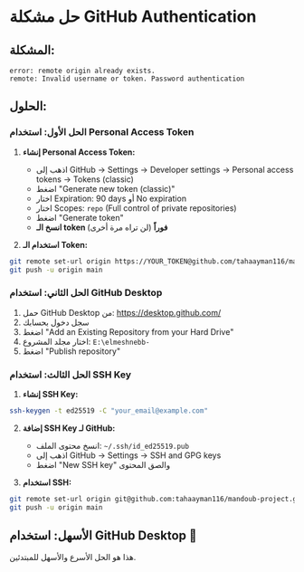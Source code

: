 # حل مشكلة GitHub Authentication

## المشكلة:
```
error: remote origin already exists.
remote: Invalid username or token. Password authentication
```

## الحلول:

### الحل الأول: استخدام Personal Access Token

1. **إنشاء Personal Access Token:**
   - اذهب إلى GitHub → Settings → Developer settings → Personal access tokens → Tokens (classic)
   - اضغط "Generate new token (classic)"
   - اختار Expiration: 90 days أو No expiration
   - اختار Scopes: `repo` (Full control of private repositories)
   - اضغط "Generate token"
   - **انسخ الـ token فوراً** (لن تراه مرة أخرى)

2. **استخدام الـ Token:**
```bash
git remote set-url origin https://YOUR_TOKEN@github.com/tahaayman116/mandoub-project.git
git push -u origin main
```

### الحل الثاني: استخدام GitHub Desktop
1. حمل GitHub Desktop من: https://desktop.github.com/
2. سجل دخول بحسابك
3. اضغط "Add an Existing Repository from your Hard Drive"
4. اختار مجلد المشروع: `E:\elmeshnebb-`
5. اضغط "Publish repository"

### الحل الثالث: استخدام SSH Key
1. **إنشاء SSH Key:**
```bash
ssh-keygen -t ed25519 -C "your_email@example.com"
```

2. **إضافة SSH Key لـ GitHub:**
   - انسخ محتوى الملف: `~/.ssh/id_ed25519.pub`
   - اذهب إلى GitHub → Settings → SSH and GPG keys
   - اضغط "New SSH key" والصق المحتوى

3. **استخدام SSH:**
```bash
git remote set-url origin git@github.com:tahaayman116/mandoub-project.git
git push -u origin main
```

## الأسهل: استخدام GitHub Desktop 🎯
هذا هو الحل الأسرع والأسهل للمبتدئين.
